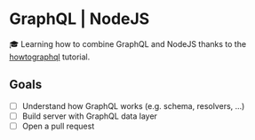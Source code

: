 # GraphQL | NodeJS 

:mortar_board: Learning how to combine GraphQL and NodeJS thanks to the [howtographql](https://www.howtographql.com/graphql-js/0-introduction/) tutorial.

## Goals

- [ ] Understand how GraphQL works (e.g. schema, resolvers, ...)
- [ ] Build server with GraphQL data layer
- [ ] Open a pull request